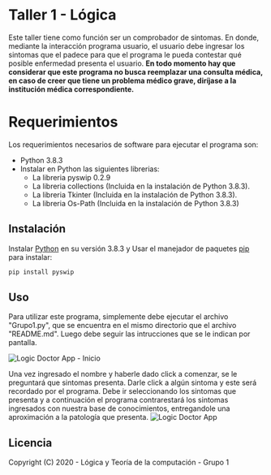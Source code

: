 # Taller 1 - Lógica

Este taller tiene como función ser un comprobador de sintomas. En donde, mediante la interacción programa usuario, el usuario debe ingresar los sintomas que el padece para que el programa le pueda contestar qué posible enfermedad presenta el usuario.
**En todo momento hay que considerar que este programa no busca reemplazar una consulta médica, en caso de creer que tiene un problema médico grave, diríjase a la institución médica correspondiente.**

# Requerimientos

Los requerimientos necesarios de software para ejecutar el programa son:
- Python 3.8.3
- Instalar en Python las siguientes librerias:
    - La libreria pyswip 0.2.9
    - La libreria collections (Incluida en la instalación de Python 3.8.3).
    - La libreria Tkinter (Incluida en la instalación de Python 3.8.3).
    - La libreria Os-Path (Incluida en la instalación de Python 3.8.3)


## Instalación

Instalar [Python](https://www.python.org/downloads/) en su versión 3.8.3 y
Usar el manejador de paquetes [pip](https://pip.pypa.io/en/stable/) para instalar:

```bash
pip install pyswip
```

## Uso
Para utilizar este programa, simplemente debe ejecutar el archivo "Grupo1.py", que se encuentra en el mismo directorio que el archivo "README.md". Luego debe seguir las intrucciones que se le indican por pantalla.

![Logic Doctor App - Inicio](https://i.imgur.com/qTRgi0d.png)

Una vez ingresado el nombre y haberle dado click a comenzar, se le preguntará que sintomas presenta.
Darle click a algún sintoma y este será recordado por el programa.
Debe ir seleccionando los sintomas que presenta y a continuación el programa contrarestará los sintomas ingresados con nuestra base de conocimientos, entregandole una aproximación a la patología que presenta.
![Logic Doctor App](https://media.giphy.com/media/cPMgpFITHP3K1q04sS/giphy.gif)


## Licencia
Copyright (C) 2020 - Lógica y Teoría de la computación - Grupo 1